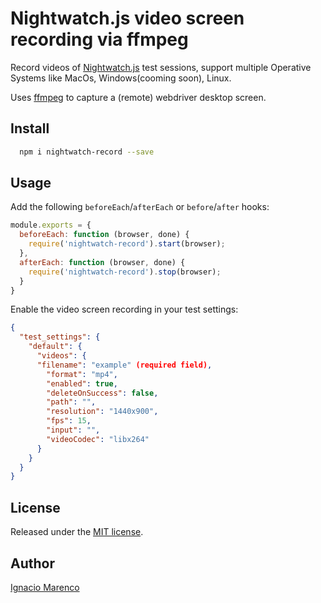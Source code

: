 # Nightwatch.js video screen recording via ffmpeg
Record videos of [Nightwatch.js](http://nightwatchjs.org/) test sessions, support multiple Operative Systems like MacOs, Windows(cooming soon), Linux.

Uses [ffmpeg](https://www.ffmpeg.org/) to capture a (remote) webdriver desktop screen.

## Install

```sh
  npm i nightwatch-record --save
```

## Usage

Add the following `beforeEach`/`afterEach` or `before`/`after` hooks:
```js
module.exports = {
  beforeEach: function (browser, done) {
    require('nightwatch-record').start(browser);
  },
  afterEach: function (browser, done) {
    require('nightwatch-record').stop(browser);
  }
}
```


Enable the video screen recording in your test settings:
```json
{
  "test_settings": {
    "default": {
      "videos": {
      "filename": "example" (required field),
        "format": "mp4",
        "enabled": true,
        "deleteOnSuccess": false,
        "path": "",
        "resolution": "1440x900",
        "fps": 15,
        "input": "",
        "videoCodec": "libx264"
      }
    }
  }
}
```

## License
Released under the [MIT license](https://opensource.org/licenses/MIT).

## Author
[Ignacio Marenco](https://github.com/imarenco)
